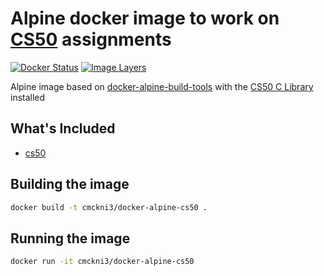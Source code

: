 # Alpine docker image to work on [CS50](https://cs50.harvard.edu) assignments

[![Docker Status](https://img.shields.io/badge/docker-ready-blue.svg)](https://registry.hub.docker.com/u/cmckni3/docker-alpine-cs50)
[![Image Layers](https://badge.imagelayers.io/cmckni3/docker-alpine-cs50.svg)](https://imagelayers.io/?images=cmckni3/docker-alpine-cs50:latest 'Get your own badge on imagelayers.io')

Alpine image based on [docker-alpine-build-tools](https://github.com/cmckni3/docker-alpine-build-tools) with the [CS50 C Library](https://cs50.harvard.edu) installed

## What's Included

* [cs50](https://manual.cs50.net/library)

## Building the image

```sh
docker build -t cmckni3/docker-alpine-cs50 .
```

## Running the image

```sh
docker run -it cmckni3/docker-alpine-cs50
```
